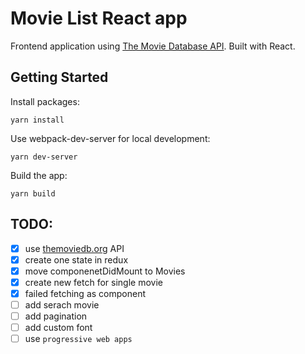 # Movie List React app

Frontend application using [The Movie Database API](https://developers.themoviedb.org). Built with React.

## Getting Started

Install packages:
```
yarn install
```

Use webpack-dev-server for local development:
```
yarn dev-server
```

Build the app:
```
yarn build
```

## TODO:
- [x] use [themoviedb.org](https://developers.themoviedb.org/3/getting-started) API
- [x] create one state in redux
- [x] move componenetDidMount to Movies
- [x] create new fetch for single movie
- [x] failed fetching as component
- [ ] add serach movie
- [ ] add pagination
- [ ] add custom font
- [ ] use `progressive web apps`
